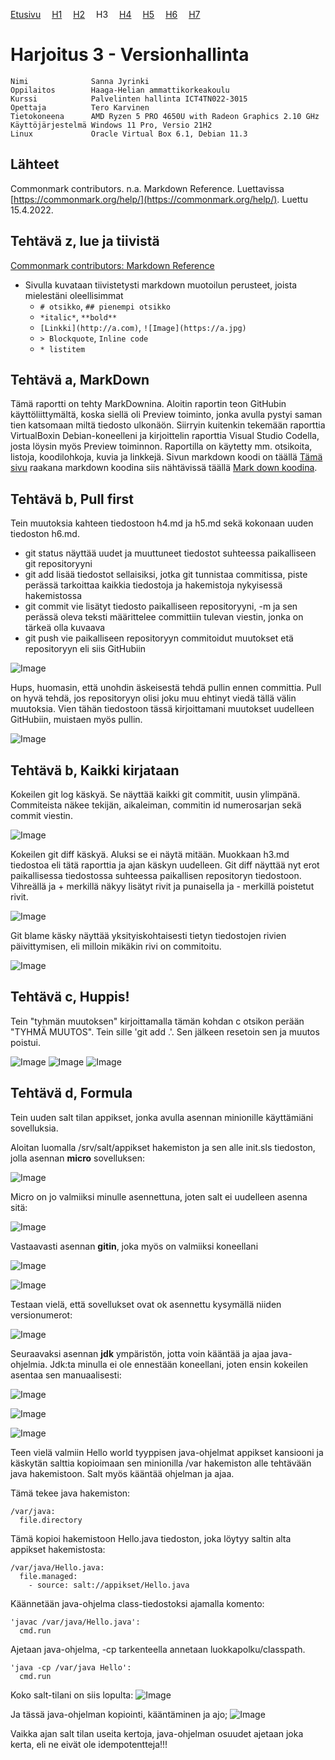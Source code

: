 [Etusivu](http://jyrinsan.github.io/palvelintenhallinta/index.html) 
&emsp;[H1](http://jyrinsan.github.io/palvelintenhallinta/h1.html)
&emsp;[H2](http://jyrinsan.github.io/palvelintenhallinta/h2.html)
&emsp;H3
&emsp;[H4](http://jyrinsan.github.io/palvelintenhallinta/h4.html)
&emsp;[H5](http://jyrinsan.github.io/palvelintenhallinta/h5.html)
&emsp;[H6](http://jyrinsan.github.io/palvelintenhallinta/h6.html)
&emsp;[H7](http://jyrinsan.github.io/palvelintenhallinta/h7.html)

# Harjoitus 3 - Versionhallinta

```
Nimi              Sanna Jyrinki
Oppilaitos        Haaga-Helian ammattikorkeakoulu
Kurssi            Palvelinten hallinta ICT4TN022-3015
Opettaja          Tero Karvinen
Tietokoneena      AMD Ryzen 5 PRO 4650U with Radeon Graphics 2.10 GHz
Käyttöjärjestelmä Windows 11 Pro, Versio 21H2
Linux             Oracle Virtual Box 6.1, Debian 11.3
```

## Lähteet

Commonmark contributors. n.a. Markdown Reference. Luettavissa [https://commonmark.org/help/](https://commonmark.org/help/). Luettu 15.4.2022.

## Tehtävä z, lue ja tiivistä

[Commonmark contributors: Markdown Reference](https://commonmark.org/help/)

* Sivulla kuvataan tiivistetysti markdown muotoilun perusteet, joista mielestäni oleellisimmat
  * `# otsikko`, `## pienempi otsikko`
  * `*italic*`, `**bold**` 
  * `[Linkki](http://a.com)`, `![Image](https://a.jpg)`
  * `> Blockquote`, ``Inline code``
  * `* listitem`

## Tehtävä a, MarkDown 

Tämä raportti on tehty MarkDownina. Aloitin raportin teon GitHubin käyttöliittymältä, koska siellä oli Preview toiminto, jonka avulla pystyi saman tien katsomaan miltä tiedosto ulkonäön. Siirryin kuitenkin tekemään raporttia VirtualBoxin Debian-koneelleni ja kirjoittelin raporttia Visual Studio Codella, josta löysin myös Preview toiminnon. Raportilla on käytetty mm. otsikoita, listoja, koodilohkoja, kuvia ja linkkejä. Sivun markdown koodi on täällä [Tämä sivu](https://github.com/jyrinsan/jyrinsan.github.io/blob/master/palvelintenhallinta/h3.md) raakana markdown koodina siis nähtävissä täällä [Mark down koodina](https://raw.githubusercontent.com/jyrinsan/jyrinsan.github.io/master/palvelintenhallinta/h3.md).

## Tehtävä b, Pull first

Tein muutoksia kahteen tiedostoon h4.md ja h5.md sekä kokonaan uuden tiedoston h6.md. 
* git status näyttää uudet ja muuttuneet tiedostot suhteessa paikalliseen git repositoryyni
* git add lisää tiedostot sellaisiksi, jotka git tunnistaa commitissa, piste perässä tarkoittaa kaikkia tiedostoja ja hakemistoja nykyisessä hakemistossa
* git commit vie lisätyt tiedosto paikalliseen repositoryyni, -m ja sen perässä oleva teksti määrittelee committiin tulevan viestin, jonka on tärkeä olla kuvaava
* git push vie paikalliseen repositoryyn commitoidut muutokset etä repositoryyn eli siis GitHubiin

![Image](h3_images/h3_1.PNG)

Hups, huomasin, että unohdin äskeisestä tehdä pullin ennen committia. Pull on hyvä tehdä, jos repositoryyn olisi joku muu ehtinyt viedä tällä välin muutoksia. Vien tähän tiedostoon tässä kirjoittamani muutokset uudelleen GitHubiin, muistaen myös pullin.

![Image](h3_images/h3_2.PNG)


## Tehtävä b, Kaikki kirjataan

Kokeilen git log käskyä. Se näyttää kaikki git commitit, uusin ylimpänä. Commiteista näkee tekijän, aikaleiman, commitin id numerosarjan sekä commit viestin.

![Image](h3_images/h3_3.PNG)

Kokeilen git diff käskyä. Aluksi se ei näytä mitään. Muokkaan h3.md tiedostoa eli tätä raporttia ja ajan käskyn uudelleen. Git diff näyttää nyt erot paikallisessa tiedostossa suhteessa paikallisen repositoryn tiedostoon. Vihreällä ja + merkillä näkyy lisätyt rivit ja punaisella ja - merkillä poistetut rivit.

![Image](h3_images/h3_4.PNG)

Git blame käsky näyttää yksityiskohtaisesti tietyn tiedostojen rivien päivittymisen, eli milloin mikäkin rivi on commitoitu.

![Image](h3_images/h3_5.PNG)

## Tehtävä c, Huppis!

Tein "tyhmän muutoksen" kirjoittamalla tämän kohdan c otsikon perään "TYHMÄ MUUTOS". Tein sille 'git add .'. Sen jälkeen resetoin sen ja muutos poistui. 

![Image](h3_images/h3_6.PNG)
![Image](h3_images/h3_7.PNG)
![Image](h3_images/h3_8.PNG)


## Tehtävä d, Formula 


Tein uuden salt tilan appikset, jonka avulla asennan minionille käyttämiäni sovelluksia.

Aloitan luomalla /srv/salt/appikset hakemiston ja sen alle init.sls tiedoston, jolla asennan **micro** sovelluksen:

![Image](h3_images/h3_9.PNG)

Micro on jo valmiiksi minulle asennettuna, joten salt ei uudelleen asenna sitä:

![Image](h3_images/h3_10.PNG)

Vastaavasti asennan **gitin**, joka myös on valmiiksi koneellani

![Image](h3_images/h3_11.PNG)

![Image](h3_images/h3_12.PNG)

Testaan vielä, että sovellukset ovat ok asennettu kysymällä niiden versionumerot:

![Image](h3_images/h3_13.PNG)

Seuraavaksi asennan **jdk** ympäristön, jotta voin kääntää ja ajaa java-ohjelmia. Jdk:ta minulla ei ole ennestään koneellani, joten ensin kokeilen asentaa sen manuaalisesti:

![Image](h3_images/h3_14.PNG)

![Image](h3_images/h3_15.PNG)

![Image](h3_images/h3_16.PNG)

Teen vielä valmiin Hello world tyyppisen java-ohjelmat appikset kansiooni ja käskytän salttia kopioimaan sen minionilla /var hakemiston alle tehtävään java hakemistoon. Salt myös kääntää ohjelman ja ajaa. 

Tämä tekee java hakemiston:
```
/var/java:
  file.directory
```
Tämä kopioi hakemistoon Hello.java tiedoston, joka löytyy saltin alta appikset hakemistosta:
```
/var/java/Hello.java:
  file.managed:
    - source: salt://appikset/Hello.java
```

Käännetään java-ohjelma class-tiedostoksi ajamalla komento:
```
'javac /var/java/Hello.java':
  cmd.run
```

Ajetaan java-ohjelma, -cp tarkenteella annetaan luokkapolku/classpath.
```
'java -cp /var/java Hello':
  cmd.run
```

Koko salt-tilani on siis lopulta:
![Image](h3_images/h3_17.PNG) 

Ja tässä java-ohjelman kopiointi, kääntäminen ja ajo;
![Image](h3_images/h3_18.PNG)

Vaikka ajan salt tilan useita kertoja, java-ohjelman osuudet ajetaan joka kerta, eli ne eivät ole idempotentteja!!!
```